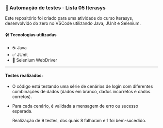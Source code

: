 ### 🚀 Automação de testes - Lista 05 Iterasys

Este repositório foi criado para uma atividade do curso Iterasys, desenvolvido do zero no VSCode utilizando Java, JUnit e Selenium.

#### 🛠️ Tecnologias utilizadas

- ☕ Java
- ✅ JUnit
- 🚗 Selenium WebDriver

---

#### Testes realizados:

- O código está testando uma série de cenários de login com diferentes combinações de dados (dados em branco, dados incorretos e dados corretos).

- Para cada cenário, é validada a mensagem de erro ou sucesso esperada.

  Realização de 9 testes, dos quais 8 falharam e 1 foi bem-sucedido.
